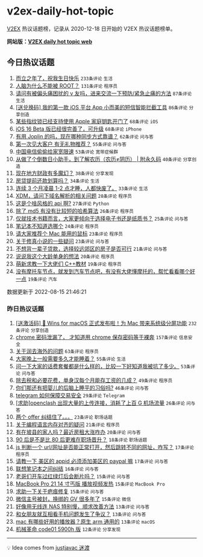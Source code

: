 # v2ex-daily-hot-topic

[V2EX](https://www.v2ex.com/) 热议话题榜，记录从 2020-12-18 日开始的 V2EX 热议话题榜单。

**网站版：[V2EX daily hot topic web](https://boojack.github.io/v2ex-daily-hot-topic-web/)**

## 今日热议话题

<!-- TODAY BEGIN -->

1. [而立之年了，祝我生日快乐](https://www.v2ex.com/t/872884) `233条评论` `生活`
1. [人脑为什么不能被 ROOT？](https://www.v2ex.com/t/872896) `131条评论` `程序员`
1. [请问有被偏头痛困扰的 v 友吗，进来交流一下预防/紧急止痛的方法](https://www.v2ex.com/t/872934) `87条评论` `生活`
1. [[送兑换码] 我的第一款 iOS 平台 App 小而美的短信智能拦截工具](https://www.v2ex.com/t/872853) `86条评论` `分享创造`
1. [某些指纹锁已经支持使用 Apple 家庭钥匙开门了](https://www.v2ex.com/t/872859) `68条评论` `iOS`
1. [iOS 16 Beta 版已经很完善了，可升级](https://www.v2ex.com/t/872912) `68条评论` `iPhone`
1. [有用 Joplin 的吗，现在哪种同步方式靠谱？](https://www.v2ex.com/t/872855) `62条评论` `问与答`
1. [第一次见大客户 有无礼物推荐？](https://www.v2ex.com/t/872929) `55条评论` `问与答`
1. [中国电信偷偷给家宽限速](https://www.v2ex.com/t/872856) `53条评论` `宽带症候群`
1. [从做了个倒数日小助手，到了解农历（农历≠阴历） | 附永久码](https://www.v2ex.com/t/873011) `40条评论` `分享创造`
1. [现在地方财政有多魔幻？](https://www.v2ex.com/t/872860) `38条评论` `分享发现`
1. [房贷提前还款划算吗？](https://www.v2ex.com/t/873039) `34条评论` `生活`
1. [连续 3 个月凌晨 1-2 点才睡，人都快废了。](https://www.v2ex.com/t/873063) `33条评论` `生活`
1. [XDM，请问下域名解析的相关问题](https://www.v2ex.com/t/872919) `28条评论` `程序员`
1. [这是个啥风格的 api 啊?](https://www.v2ex.com/t/873010) `27条评论` `Python`
1. [除了 md5 有没有比较短的哈希算法](https://www.v2ex.com/t/873030) `26条评论` `程序员`
1. [仅就技术书籍而言，大家更倾向于选择电子书还是纸质书？](https://www.v2ex.com/t/872963) `25条评论` `问与答`
1. [笔记本不知道选哪个](https://www.v2ex.com/t/872965) `24条评论` `程序员`
1. [请大家推荐个 Mac 能用的鼠标](https://www.v2ex.com/t/872974) `23条评论` `程序员`
1. [关于修真小说的一些疑问](https://www.v2ex.com/t/872945) `23条评论` `问与答`
1. [不想背一辈子贷款，选择较远郊区的房子是否可行](https://www.v2ex.com/t/873036) `21条评论` `问与答`
1. [说说我这个大龄单身的想法](https://www.v2ex.com/t/873012) `20条评论` `程序员`
1. [萌新求教一下大佬们 C++教材](https://www.v2ex.com/t/873046) `19条评论` `程序员`
1. [没有摩托车节点，就发到汽车节点吧，有没有大佬懂摩托的，帮忙看看哪个好一点](https://www.v2ex.com/t/873018) `19条评论` `汽车`

数据更新于 2022-08-15 21:46:21

<!-- TODAY END -->

### 昨日热议话题

<!-- YESTERDAY BEGIN -->

1. [[送激活码] 🎉 Wins for macOS 正式发布啦！为 Mac 带来系统级分屏功能](https://www.v2ex.com/t/872787) `232条评论` `分享创造`
1. [chrome 密码泄漏了， 才知道用 chrome 保存密码等于裸奔](https://www.v2ex.com/t/872745) `157条评论` `信息安全`
1. [关于润去海外的问题](https://www.v2ex.com/t/872740) `63条评论` `程序员`
1. [大家晚上一般需要多久才能睡着？](https://www.v2ex.com/t/872754) `55条评论` `生活`
1. [问一下大家的话费套餐都是什么样的，比较一下好知道我被坑了多少。](https://www.v2ex.com/t/872790) `53条评论` `问与答`
1. [除去税和必要花费，单身汉每个月能存工资的几成？](https://www.v2ex.com/t/872742) `49条评论` `程序员`
1. [你们那还有把婴儿的后脑上睡平的习俗吗?](https://www.v2ex.com/t/872773) `46条评论` `问与答`
1. [telegram 如何保障交易安全](https://www.v2ex.com/t/872772) `29条评论` `Telegram`
1. [[求助]openclash 出现大量的上传连接，消耗了上百 G 机场流量](https://www.v2ex.com/t/872764) `26条评论` `问与答`
1. [两个 offer 纠结住了。。。](https://www.v2ex.com/t/872821) `23条评论` `职场话题`
1. [关于编程语言内存对齐的疑问](https://www.v2ex.com/t/872792) `21条评论` `程序员`
1. [有在坡县的家人吗？最近房租大涨咋办](https://www.v2ex.com/t/872798) `20条评论` `问与答`
1. [90 后是不是比 80 后更难在职场晋升？](https://www.v2ex.com/t/872781) `18条评论` `职场话题`
1. [js 判断一个 url/网址是否能正常打开，然后跳转不同的网址，咋写？](https://www.v2ex.com/t/872818) `17条评论` `程序员`
1. [请教一下 美区的 appid 必须添加美区的 paypal 嘛](https://www.v2ex.com/t/872813) `17条评论` `问与答`
1. [联想笔记本之间纠结](https://www.v2ex.com/t/872753) `16条评论` `问与答`
1. [老哥们开车过红绿灯后会断片吗？](https://www.v2ex.com/t/872793) `15条评论` `问与答`
1. [MacBook Pro 21 14 寸丐版 播放视频发热](https://www.v2ex.com/t/872769) `15条评论` `MacBook Pro`
1. [求助一下关于疤痕修复](https://www.v2ex.com/t/872714) `15条评论` `问与答`
1. [微信主号被封，换绑的 GV 很多年了](https://www.v2ex.com/t/872711) `15条评论` `微信`
1. [好像用无线连 NAS 特别慢，顺求改善方法](https://www.v2ex.com/t/872814) `13条评论` `问与答`
1. [和女朋友就互相看手机问题发生了争议？](https://www.v2ex.com/t/872816) `13条评论` `问与答`
1. [mac 有哪些好用的播放器？原生 arm 通用的](https://www.v2ex.com/t/872738) `13条评论` `macOS`
1. [机械革命 code01 5900h 版](https://www.v2ex.com/t/872717) `12条评论` `分享发现`

<!-- YESTERDAY END -->

---

💡 Idea comes from [justjavac 迷渡](https://github.com/justjavac/)
